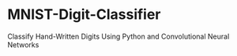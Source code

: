 # MNIST-Digit-Classifier
Classify Hand-Written Digits Using Python and Convolutional Neural Networks
